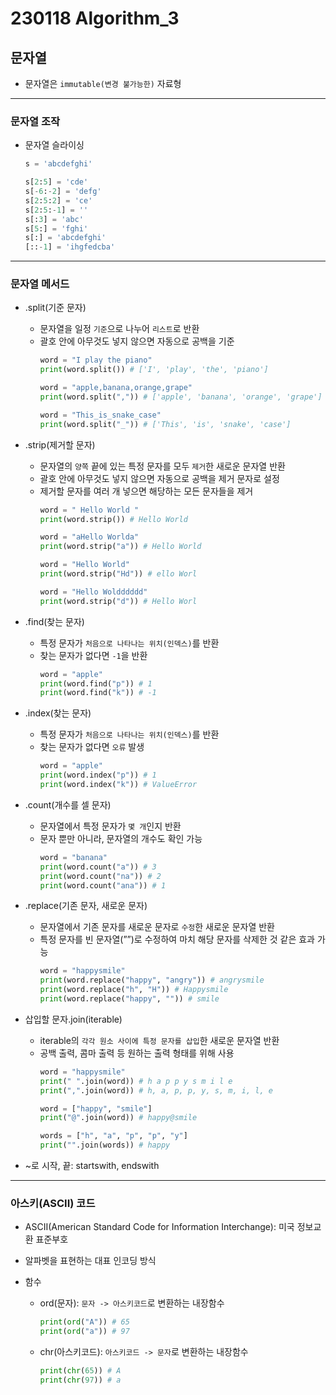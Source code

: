 # 230118 Algorithm_3

## 문자열

- 문자열은 `immutable(변경 불가능한)` 자료형
---
### 문자열 조작

- 문자열 슬라이싱
    ```python
    s = 'abcdefghi'

    s[2:5] = 'cde'
    s[-6:-2] = 'defg'
    s[2:5:2] = 'ce'
    s[2:5:-1] = ''
    s[:3] = 'abc'
    s[5:] = 'fghi'
    s[:] = 'abcdefghi'
    [::-1] = 'ihgfedcba'
    ```

---
### 문자열 메서드

- .split(기준 문자)
    - 문자열을 일정 `기준`으로 나누어 `리스트`로 반환
    - 괄호 안에 아무것도 넣지 않으면 자동으로 공백을 기준
        ```python
        word = "I play the piano"
        print(word.split()) # ['I', 'play', 'the', 'piano']

        word = "apple,banana,orange,grape"
        print(word.split(",")) # ['apple', 'banana', 'orange', 'grape']

        word = "This_is_snake_case"
        print(word.split("_")) # ['This', 'is', 'snake', 'case']
        ```

- .strip(제거할 문자)
    - 문자열의 `양쪽` 끝에 있는 특정 문자를 모두 `제거`한 새로운 문자열 반환
    - 괄호 안에 아무것도 넣지 않으면 자동으로 공백을 제거 문자로 설정
    - 제거할 문자를 여러 개 넣으면 해당하는 모든 문자들을 제거
        ```python
        word = " Hello World "
        print(word.strip()) # Hello World

        word = "aHello Worlda"
        print(word.strip("a")) # Hello World

        word = "Hello World"
        print(word.strip("Hd")) # ello Worl

        word = "Hello Woldddddd"
        print(word.strip("d")) # Hello Worl
        ```

- .find(찾는 문자)
    - 특정 문자가 `처음으로 나타나는 위치(인덱스)`를 반환
    - 찾는 문자가 없다면 `-1`을 반환
        ```python
        word = "apple"
        print(word.find("p")) # 1
        print(word.find("k")) # -1
        ```

- .index(찾는 문자)
    - 특정 문자가 `처음으로 나타나는 위치(인덱스)`를 반환
    - 찾는 문자가 없다면 `오류` 발생
        ```python
        word = "apple"
        print(word.index("p")) # 1
        print(word.index("k")) # ValueError
        ```

- .count(개수를 셀 문자)
    - 문자열에서 특정 문자가 `몇 개`인지 반환
    - 문자 뿐만 아니라, 문자열의 개수도 확인 가능
        ```python
        word = "banana"
        print(word.count("a")) # 3
        print(word.count("na")) # 2
        print(word.count("ana")) # 1
        ```

- .replace(기존 문자, 새로운 문자)
    - 문자열에서 기존 문자를 새로운 문자로 `수정`한 새로운 문자열 반환
    - 특정 문자를 빈 문자열(””)로 수정하여 마치 해당 문자를 삭제한 것 같은 효과 가능
        ```python
        word = "happysmile"
        print(word.replace("happy", "angry")) # angrysmile
        print(word.replace("h", "H")) # Happysmile
        print(word.replace("happy", "")) # smile
        ```

- 삽입할 문자.join(iterable)
    - iterable의 `각각 원소 사이에 특정 문자를 삽입`한 새로운 문자열 반환
    - 공백 출력, 콤마 출력 등 원하는 출력 형태를 위해 사용
        ```python
        word = "happysmile"
        print(" ".join(word)) # h a p p y s m i l e
        print(",".join(word)) # h, a, p, p, y, s, m, i, l, e

        word = ["happy", "smile"]
        print("@".join(word)) # happy@smile

        words = ["h", "a", "p", "p", "y"]
        print("".join(words)) # happy
        ```
- ~로 시작, 끝: startswith, endswith
---
### 아스키(ASCII) 코드

- ASCII(American Standard Code for Information Interchange): 미국 정보교환 표준부호
- 알파벳을 표현하는 대표 인코딩 방식

- 함수
    - ord(문자): `문자 -> 아스키코드`로 변환하는 내장함수
        ```python
        print(ord("A")) # 65
        print(ord("a")) # 97
        ```

    - chr(아스키코드): `아스키코드 -> 문자`로 변환하는 내장함수
        ```python
        print(chr(65)) # A
        print(chr(97)) # a
        ```